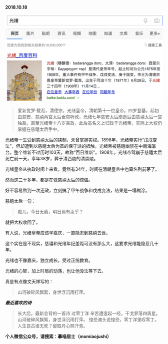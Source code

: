 
          
            
**2018.10.18**



![](img/51001-71f554928f235028.png)



>爱新觉罗·载湉，清德宗，光绪皇帝，清朝第十一位皇帝。四岁登基，起初由慈安、慈禧两宫太后垂帘听政，光绪七年慈安太后崩逝后由慈禧太后一宫独裁，直至光绪帝十八岁亲政，此后虽名义上归政于光绪帝，实际上大权仍掌握在慈禧太后手中。

光绪帝一生受到慈禧太后的挟制，未曾掌握实权。1898年，光绪帝实行“戊戌变法”，但却遭到以慈禧太后为首的保守派的抵触，光绪帝被慈禧幽禁在中南海瀛台。整个维新不过历时103天，故称“百日维新”。1908年，光绪帝驾崩于慈禧太后死亡前一天，享年38岁，葬于清西陵的清崇陵。



光绪皇帝从执政时间上来看，竟然有34年，时间在清朝皇帝中也算名列前茅了。

然而这三十多年，都是在做慈禧太后的傀儡。

好不容易熬到一次还政，立刻搞了甲午战争和戊戌变法，结果是一塌糊涂。

慈禧太后一句：
>痴儿，今日无我，明日焉有汝乎？



就把大权收回了。

有人说，光绪皇帝应该学嘉庆，一直隐忍到慈禧去世。

这个实在是不现实，慈禧和光绪年纪差距可没有那么大，这要求光绪能隐忍几十年。

光绪也不像嘉庆，独立成长，受过正统教育。

光绪的心智，加上时局的动荡，也让他没法等下去。

真是有点像文天祥写的：
>山河破碎风飘絮，身世浮沉雨打萍。




***最近喜欢的诗***
>长大后，最新会背的一首诗
过零丁洋
辛苦遭逢起一经，干戈寥落四周星。
山河破碎风飘絮，身世浮沉雨打萍。
惶恐滩头说惶恐，零丁洋里叹零丁。
人生自古谁无死？留取丹心照汗青。




**个人微信公众号，请搜索：摹喵居士（momiaojushi）**

          
        